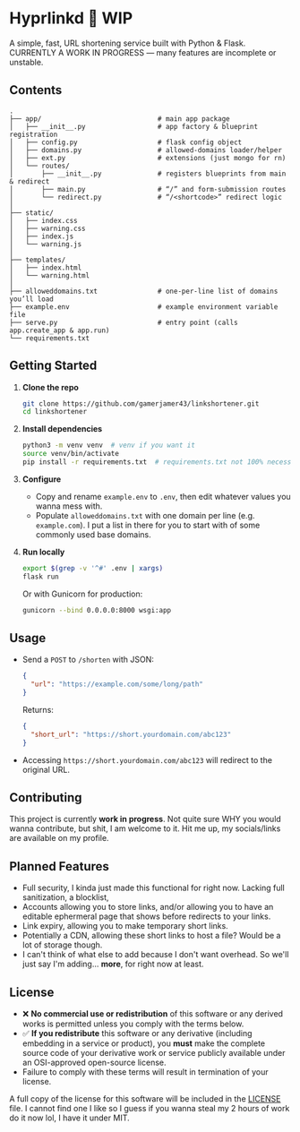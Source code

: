 # Hyprlinkd 🚧 WIP

A simple, fast,  URL shortening service built with Python & Flask.
CURRENTLY A WORK IN PROGRESS — many features are incomplete or unstable.

## Contents

```
.
├── app/                             # main app package
│   ├── __init__.py                  # app factory & blueprint registration
│   ├── config.py                    # flask config object
│   ├── domains.py                   # allowed‐domains loader/helper
│   ├── ext.py                       # extensions (just mongo for rn)
│   └── routes/
│       ├── __init__.py              # registers blueprints from main & redirect
│       ├── main.py                  # “/” and form‐submission routes
│       └── redirect.py              # “/<shortcode>” redirect logic
│
├── static/
│   ├── index.css
│   ├── warning.css
│   ├── index.js
│   └── warning.js
│
├── templates/
│   ├── index.html
│   └── warning.html
│
├── alloweddomains.txt               # one‐per‐line list of domains you’ll load
├── example.env                      # example environment variable file
├── serve.py                         # entry point (calls app.create_app & app.run)
└── requirements.txt

```

## Getting Started

1. **Clone the repo**

   ```bash
   git clone https://github.com/gamerjamer43/linkshortener.git
   cd linkshortener
   ```

2. **Install dependencies**

   ```bash
   python3 -m venv venv  # venv if you want it
   source venv/bin/activate
   pip install -r requirements.txt  # requirements.txt not 100% necessary
   ```

3. **Configure**

   * Copy and rename `example.env` to `.env`, then edit whatever values you wanna mess with.
   * Populate `alloweddomains.txt` with one domain per line (e.g. `example.com`). I put a list in there for you to start with of some commonly used base domains.

4. **Run locally**

   ```bash
   export $(grep -v '^#' .env | xargs)
   flask run
   ```

   Or with Gunicorn for production:

   ```bash
   gunicorn --bind 0.0.0.0:8000 wsgi:app
   ```

## Usage

* Send a `POST` to `/shorten` with JSON:

  ```json
  {
    "url": "https://example.com/some/long/path"
  }
  ```

  Returns:

  ```json
  {
    "short_url": "https://short.yourdomain.com/abc123"
  }
  ```

* Accessing `https://short.yourdomain.com/abc123` will redirect to the original URL.

## Contributing

This project is currently **work in progress**.
Not quite sure WHY you would wanna contribute, but shit, I am welcome to it. Hit me up, my socials/links are available on my profile.

## Planned Features
* Full security, I kinda just made this functional for right now. Lacking full sanitization, a blocklist, 
* Accounts allowing you to store links, and/or allowing you to have an editable ephermeral page that shows before redirects to your links.
* Link expiry, allowing you to make temporary short links.
* Potentially a CDN, allowing these short links to host a file? Would be a lot of storage though.
* I can't think of what else to add because I don't want overhead. So we'll just say I'm adding... **more**, for right now at least.

## License

* ❌ **No commercial use or redistribution** of this software or any derived works is permitted unless you comply with the terms below.
* ✅ **If you redistribute** this software or any derivative (including embedding in a service or product), you **must** make the complete source code of your derivative work or service publicly available under an OSI-approved open-source license.
* Failure to comply with these terms will result in termination of your license.

A full copy of the license for this software will be included in the [LICENSE](./LICENSE) file. I cannot find one I like so I guess if you wanna steal my 2 hours of work do it now lol, I have it under MIT.